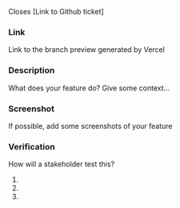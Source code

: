 Closes [Link to Github ticket]

### Link

Link to the branch preview generated by Vercel

### Description

What does your feature do? Give some context...

### Screenshot

If possible, add some screenshots of your feature

### Verification

How will a stakeholder test this?

1.
1.
1.
